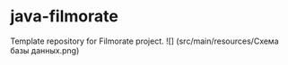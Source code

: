 # java-filmorate
Template repository for Filmorate project.
![] (src/main/resources/Схема базы данных.png)
